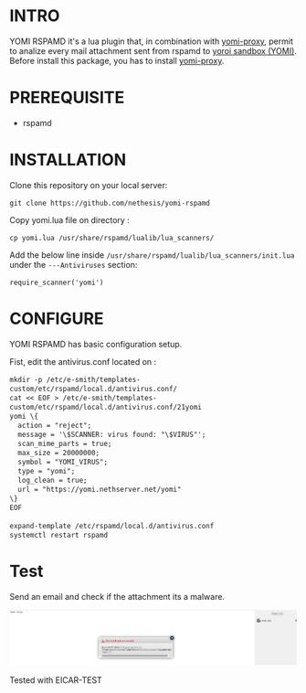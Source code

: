 # INTRO

YOMI RSPAMD it's a lua plugin that, in combination with <a href="https://github.com/nethesis/yomi-proxy">yomi-proxy</a>, permit to analize every mail attachment sent from rspamd to <a href="https://yoroi.company">yoroi sandbox (YOMI)</a>.
Before install this package, you has to install <a href="https://github.com/nethesis/yomi-proxy">yomi-proxy</a>.

# PREREQUISITE

- rspamd

# INSTALLATION

Clone this repository on your local server:
```
git clone https://github.com/nethesis/yomi-rspamd
```

Copy yomi.lua file on directory :

```
cp yomi.lua /usr/share/rspamd/lualib/lua_scanners/
```

Add the below line inside  `/usr/share/rspamd/lualib/lua_scanners/init.lua` under the `---Antiviruses` section:
```
require_scanner('yomi')
```

# CONFIGURE

YOMI RSPAMD has basic configuration setup.

Fist, edit the antivirus.conf located on :

```
mkdir -p /etc/e-smith/templates-custom/etc/rspamd/local.d/antivirus.conf/
cat << EOF > /etc/e-smith/templates-custom/etc/rspamd/local.d/antivirus.conf/21yomi
yomi \{
  action = "reject";
  message = '\$SCANNER: virus found: "\$VIRUS"';
  scan_mime_parts = true;
  max_size = 20000000;
  symbol = "YOMI_VIRUS";
  type = "yomi";
  log_clean = true;
  url = "https://yomi.nethserver.net/yomi"
\}
EOF

expand-template /etc/rspamd/local.d/antivirus.conf
systemctl restart rspamd
```

# Test 

Send an email and check if the attachment its a malware.

![alt text](img/test.png)

Tested with EICAR-TEST




